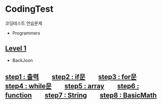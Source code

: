 # CodingTest
코딩테스트 연습문제

  * Programmers
  
  [Level 1](https://github.com/YJun1364/CodingTest/tree/main/programmers/level1)
  ---
  
  * BackJoon
  
[step1 : 출력](https://github.com/YJun1364/CodingTest/tree/main/backJoon/step1_print)　　[step2 : if문](https://github.com/YJun1364/CodingTest/tree/main/backJoon/step2_if)　　[step3 : for문](https://github.com/YJun1364/CodingTest/tree/main/backJoon/step3_for)　　[step4 : while문](https://github.com/YJun1364/CodingTest/tree/main/backJoon/step4_while)　　[step5 : array](https://github.com/YJun1364/CodingTest/tree/main/backJoon/step5_array)　　[step6 : function](https://github.com/YJun1364/CodingTest/tree/main/backJoon/step6_function)　　[step7 : String](https://github.com/YJun1364/CodingTest/tree/main/backJoon/step7_String)　　[step8 : BasicMath](https://github.com/YJun1364/CodingTest/tree/main/backJoon/step8_BasicMath)
---
